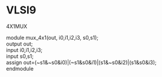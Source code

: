 # VLSI9

4X1MUX 

module mux_4x1(out, i0,i1,i2,i3, s0,s1);  
output out;  
input i0,i1,i2,i3;  
input s0,s1;  
assign out=(~s1&~s0&i0)|(~s1&s0&i1)|(s1&~s0&i2)|(s1&s0&i3);  
endmodule 
